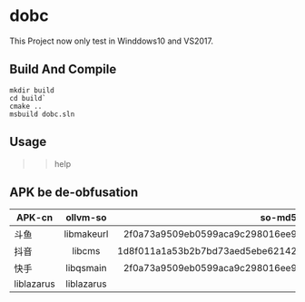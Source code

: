 # dobc

This Project now only test in Winddows10 and VS2017.

## Build And Compile

```
mkdir build
cd build`
cmake ..
msbuild dobc.sln
```

## Usage

>> help

## APK be de-obfusation

| APK-cn       | ollvm-so      | so-md5  |
| ------------ |:-------------:| -----:|
| 斗鱼         | libmakeurl    | 2f0a73a9509eb0599aca9c298016ee9 |
| 抖音         | libcms        | 1d8f011a1a53b2b7bd73aed5ebe62142 |
| 快手         | libqsmain     | 2f0a73a9509eb0599aca9c298016ee9 |
| liblazarus  | liblazarus     |       | 
